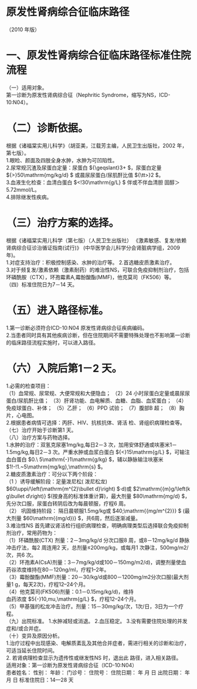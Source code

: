 # 原发性肾病综合征临床路径  
（2010 年版）  
# 一、原发性肾病综合征临床路径标准住院流程  
（一）适用对象。  
第一诊断为原发性肾病综合征（Nephritic Syndrome，缩写为NS，ICD-10:N04）。  
# （二）诊断依据。  
根据《诸福棠实用儿科学》（胡亚美，江载芳主编，人民卫生出版社，2002 年，第七版）。  
1.眼睑、颜面及四肢全身水肿，水肿为可凹陷性。  
2.尿常规沉渣及尿蛋白定量：尿蛋白 ${\geqslant}3+ $，尿蛋白定量 ${>}50\mathrm{mg/kg/d} $ 或晨尿尿蛋白/尿肌酐比值 ${\tt>}2 $。  
3.血液生化检查：血清白蛋白 $<\!30\mathrm{g/L} $  伴或不伴血清胆 固醇＞5.72mmol/L。  
4.排除继发性疾病。  
# （三）治疗方案的选择。  
根据《诸福棠实用儿科学（第七版）（人民卫生出版社）
《激素敏感、复发/依赖肾病综合征诊治循证指南(试行)》
(中华医学会儿科学分会肾脏病学组，2009 年)。  
1.对症支持治疗：积极控制感染、水肿的治疗等。 2.首选糖皮质激素治疗。  
3.对于频复发/激素依赖（激素耐药）的难治性NS，可联合免疫抑制剂治疗，包括环磷酰胺（CTX），环孢霉素A,霉酚酸酯(MMF)，他克莫司（FK506）等。  
（四）标准住院日为7－14 天。  
# （五）进入路径标准。  
1.第一诊断必须符合ICD-10:N04 原发性肾病综合征疾病编码。  
2.当患者同时具有其他疾病诊断，但在住院期间不需要特殊处理也不影响第一诊断的临床路径流程实施时，可以进入路径。  
# （六）入院后第1－2 天。  
1.必需的检查项目：  
（1）血常规、尿常规、大便常规和大便隐血； （2）24 小时尿蛋白定量或晨尿尿蛋白/尿肌酐比值； （3）肝肾功能、血电解质、血糖、血脂、血浆蛋白； （4）免疫球蛋白、补体； （5）乙肝； （6）PPD 试验； （7）腹部B 超； （8）胸片，心电图。  
2.根据患者病情可选择：丙肝、HIV、抗核抗体、肾活 检、肾组织病理检查等。  
（七）治疗开始于诊断第1 天。  
（八）治疗方案与药物选择。  
1.水肿的治疗：双氢克尿塞1mg/kg,每日2－3 次，加用安体舒通或呋塞米1－1.5mg/kg,每日2－3 次。严重水肿或血浆白蛋白 ${<}15\mathrm{g/L} $，可输注血白蛋白 $0.\ 5\mathrm{-}1\mathrm{g/kg} $，辅以静脉输注呋塞米 $1\!-\!1.~5\mathrm{mg/kg}\,\mathrm{s} $。  
2.糖皮质激素治疗：可分以下两个阶段：  
（1 ）诱导缓解阶段：足量泼尼松( 泼尼松龙) $60\uppi/\left(\mathrm{m^{2}\bullet d}\right) $·d)或 $2\mathrm{{m}g/\left(k g\bullet d\right)} $(按身高的标准体重计算)，最大剂量 $80\mathrm{mg/d} $，先分次口服，尿蛋白转阴后改为每晨顿服，疗程6 周。  
（2） 巩固维持阶段： 隔日晨顿服1.5mg/kg或 $40\;\mathrm{{mg/m^{2}}} $   (最 大剂量 $60\mathrm{{mg/d})} $，共6周，然后逐渐减量。  
3.难治性NS 首先建议肾活检行组织病理检查，明确病理类型后选择联合免疫抑制剂治疗，常用药物为：  
（1）环磷酰胺(CTX) 剂量：2－3mg/kg/d 分次口服8 周，或8－12mg/kg/d 静脉冲击疗法，每2 周连用2 天，总剂量≤200mg/kg，或每月1 次静注，500mg/m2/次，共6 次。  
（2）环孢素A(CsA)剂量：3－7mg/kg/d或100－150mg/m2/d)，调整剂量使血药谷浓度维持在80－120ng/ml，疗程1–2年。  
（3）霉酚酸酯(MMF)剂量：20－30/kg/d或800－1200mg/m2分次口服(最大剂量1 g，每天2次)，疗程12–24个月。  
（4）他克莫司(FK506)剂量：0.1－0.15mg/kg/d)，维持  
血药浓度 $5{-}10\,mu\,\mathrm{g/L} $，疗程12–24个月。  
（5）甲基强的松龙冲击治疗。剂量：15－30mg/kg/次，1次/日，3日为一个疗程。  
（九）出院标准。 1.水肿减轻或消退。 2.血压稳定。 3.没有需要住院处理的并发症和/或合并症。  
（十）变异及原因分析。  
1.治疗过程中出现感染、电解质紊乱及其他合并症者，需进行相关的诊断和治疗，可适当延长住院时间。  
2. 若肾病理检查显示为遗传性或继发性NS 时，退出此 路径，进入相关路径。  
适用对象：第一诊断为原发性肾病综合征（ICD-10:N04）  
患者姓名：           性别：       年龄：    门诊号：        住院号：         住院日期：     年   月   日   出院日期：     年    月   日 标准住院日：14—28 天  
